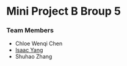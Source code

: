 # Mini Project B Broup 5

### Team Members
- Chloe Wenqi Chen
- [Isaac	Yang](https://github.com/isaacyangUK/MiniProject/blob/develope/Isaac_ProgressTracking.md)
- Shuhao Zhang 
